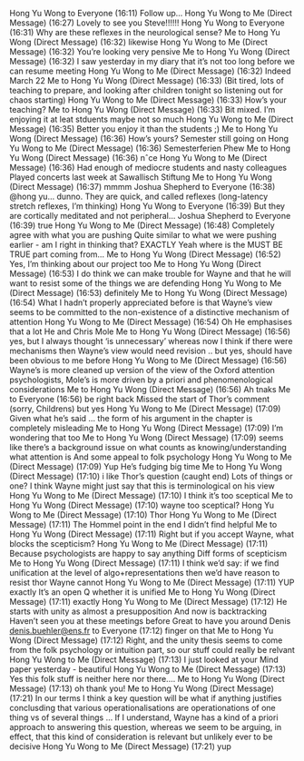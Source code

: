 Hong Yu Wong to Everyone (16:11)
Follow up…
Hong Yu Wong to Me (Direct Message) (16:27)
Lovely to see you Steve!!!!!!
Hong Yu Wong to Everyone (16:31)
Why are these reflexes in the neurological sense?
Me to Hong Yu Wong (Direct Message) (16:32)
likewise
Hong Yu Wong to Me (Direct Message) (16:32)
You’re looking very pensive
Me to Hong Yu Wong (Direct Message) (16:32)
I saw yesterday in my diary that it’s not too long before we can resume meeting
Hong Yu Wong to Me (Direct Message) (16:32)
Indeed
March 22
Me to Hong Yu Wong (Direct Message) (16:33)
(Bit tired, lots of teaching to prepare, and looking after children tonight so listening out for chaos starting)
Hong Yu Wong to Me (Direct Message) (16:33)
How’s your teaching?
Me to Hong Yu Wong (Direct Message) (16:33)
Bit mixed. I’m enjoying it at leat
stduents maybe not so much
Hong Yu Wong to Me (Direct Message) (16:35)
Better you enjoy it than the students ;)
Me to Hong Yu Wong (Direct Message) (16:36)
How’s yours? Semester still going on
Hong Yu Wong to Me (Direct Message) (16:36)
Semesterferien
Phew
Me to Hong Yu Wong (Direct Message) (16:36)
nˆce
Hong Yu Wong to Me (Direct Message) (16:36)
Had enough of mediocre students and nasty colleagues
Played concerts last week at Sawallisch Stiftung
Me to Hong Yu Wong (Direct Message) (16:37)
mmmm
Joshua Shepherd to Everyone (16:38)
@hong yu… dunno. They are quick, and called reflexes (long-latency stretch reflexes, I’m thinking)
Hong Yu Wong to Everyone (16:39)
But they are cortically meditated and not peripheral…
Joshua Shepherd to Everyone (16:39)
true
Hong Yu Wong to Me (Direct Message) (16:48)
Completely agree with what you are pushing
Quite similar to what we were pushing earlier - am I right in thinking that?
EXACTLY
Yeah where is the MUST BE TRUE part coming from…
Me to Hong Yu Wong (Direct Message) (16:52)
Yes, I’m thinking about our project too
Me to Hong Yu Wong (Direct Message) (16:53)
I do think we can make trouble for Wayne and that he will want to resist some of the things we are defending
Hong Yu Wong to Me (Direct Message) (16:53)
definitely
Me to Hong Yu Wong (Direct Message) (16:54)
What I hadn’t properly appreciated before is that Wayne’s view seems to be committed to the non-existence of a distinctive mechanism of attention
Hong Yu Wong to Me (Direct Message) (16:54)
Oh
He emphasises that a lot
He and Chris Mole
Me to Hong Yu Wong (Direct Message) (16:56)
yes, but I always thought ‘is unnecessary’ whereas now I think if there were mechanisms then Wayne’s view would need revision .. but yes, should have been obvious to me before
Hong Yu Wong to Me (Direct Message) (16:56)
Wayne’s is more cleaned up version of the view of the Oxford attention psychologists, Mole’s is more driven by a priori and phenomenological considerations
Me to Hong Yu Wong (Direct Message) (16:56)
Ah tnaks
Me to Everyone (16:56)
be right back
Missed the start of Thor’s comment (sorry, Childrens) but yes
Hong Yu Wong to Me (Direct Message) (17:09)
Given what he’s said … the form of his argument in the chapter is completely misleading
Me to Hong Yu Wong (Direct Message) (17:09)
I’m wondering that too
Me to Hong Yu Wong (Direct Message) (17:09)
seems like there’s a background issue on what counts as knowing/understanding what attention is
And some appeal to folk psychology
Hong Yu Wong to Me (Direct Message) (17:09)
Yup
He’s fudging big time
Me to Hong Yu Wong (Direct Message) (17:10)
i like Thor’s question (caught end)
Lots of things or one? I think Wayne might just say that this is terminological on his view
Hong Yu Wong to Me (Direct Message) (17:10)
I think it’s too sceptical
Me to Hong Yu Wong (Direct Message) (17:10)
wayne too sceptical?
Hong Yu Wong to Me (Direct Message) (17:10)
Thor
Hong Yu Wong to Me (Direct Message) (17:11)
The Hommel point in the end I didn’t find helpful
Me to Hong Yu Wong (Direct Message) (17:11)
Right but if you accept Wayne, what blocks the scepticism?
Hong Yu Wong to Me (Direct Message) (17:11)
Because psychologists are happy to say anything
Diff forms of scepticism
Me to Hong Yu Wong (Direct Message) (17:11)
I think we’d say: if we find unification at the level of algo+representations then we’d have reason to resist thor
Wayne cannot
Hong Yu Wong to Me (Direct Message) (17:11)
YUP
exactly
It’s an open Q whether it is unified
Me to Hong Yu Wong (Direct Message) (17:11)
exactly
Hong Yu Wong to Me (Direct Message) (17:12)
He starts with unity as almost a presupposition
And now is backtracking
Haven’t seen you at these meetings before
Great to have you around
Denis denis.buehler@ens.fr to Everyone (17:12)
finger on that
Me to Hong Yu Wong (Direct Message) (17:12)
Right, and the unity thesis seems to come from the folk psychology or intuition part, so our stuff could really be relvant
Hong Yu Wong to Me (Direct Message) (17:13)
I just looked at your Mind paper yesterday - beautiful
Hong Yu Wong to Me (Direct Message) (17:13)
Yes this folk stuff is neither here nor there....
Me to Hong Yu Wong (Direct Message) (17:13)
oh thank you!
Me to Hong Yu Wong (Direct Message) (17:21)
In our terms I think a key question will be what if anything justifies conclusding that various operationalisations are operationations of one thing vs of several things … If I understand, Wayne has a kind of a priori approach to answering this question, whereas we seem to be arguing, in effect, that this kind of consideration is relevant but unlikely ever to be decisive
Hong Yu Wong to Me (Direct Message) (17:21)
yup